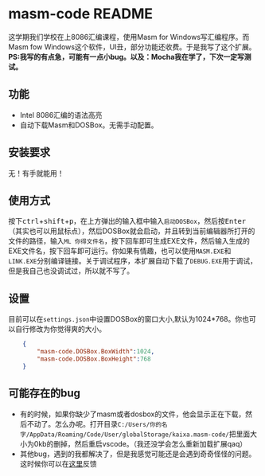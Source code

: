 # masm-code README

这学期我们学校在上8086汇编课程，使用Masm for Windows写汇编程序。而Masm fow Windows这个软件，UI丑，部分功能还收费。于是我写了这个扩展。**PS:我写的有点急，可能有一点小bug。以及：Mocha我在学了，下次一定写测试。**

## 功能

+ Intel 8086汇编的语法高亮
+ 自动下载Masm和DOSBox。无需手动配置。

## 安装要求

无！有手就能用！

## 使用方式

按下<kbd>ctrl</kbd>+<kbd>shift</kbd>+<kbd>p</kbd>，在上方弹出的输入框中输入`启动DOSBox`，然后按<kbd>Enter</kbd>（其实也可以用鼠标点），然后DOSBox就会启动，并且转到当前编辑器所打开的文件的路径，输入`ML 你得文件名`，按下回车即可生成EXE文件，然后输入生成的EXE文件名，按下回车即可运行。你如果有情趣，也可以使用`MASM.EXE`和`LINK.EXE`分别编译链接。关于调试程序，本扩展自动下载了`DEBUG.EXE`用于调试，但是我自己也没调试过，所以就不写了。

## 设置

目前可以在`settings.json`中设置DOSBox的窗口大小,默认为1024*768。你也可以自行修改为你觉得爽的大小。
```json
    {
        "masm-code.DOSBox.BoxWidth":1024,
        "masm-code.DOSBox.BoxHeight":768
    }
```

## 可能存在的bug

+ 有的时候，如果你缺少了masm或者dosbox的文件，他会显示正在下载，然后不动了。怎么办呢。打开目录`C:/Users/你的名字/AppData/Roaming/Code/User/globalStorage/kaixa.masm-code/`把里面大小为0kb的删掉，然后重启vscode。（我还没学会怎么重新加载扩展qaq）
+ 其他bug，遇到的我都解决了，但是我感觉可能还是会遇到奇奇怪怪的问题。这时候你可以在[这里](https://github.com/Woodykaixa/masm-code/issues)反馈